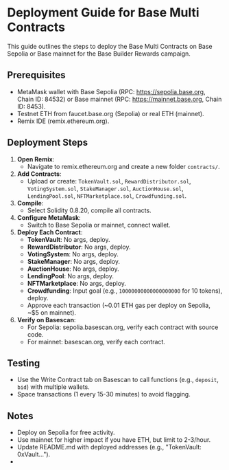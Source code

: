# Deployment Guide for Base Multi Contracts

This guide outlines the steps to deploy the Base Multi Contracts on Base Sepolia or Base mainnet for the Base Builder Rewards campaign.

## Prerequisites
- MetaMask wallet with Base Sepolia (RPC: https://sepolia.base.org, Chain ID: 84532) or Base mainnet (RPC: https://mainnet.base.org, Chain ID: 8453).
- Testnet ETH from faucet.base.org (Sepolia) or real ETH (mainnet).
- Remix IDE (remix.ethereum.org).

## Deployment Steps
1. **Open Remix**:
   - Navigate to remix.ethereum.org and create a new folder `contracts/`.
2. **Add Contracts**:
   - Upload or create: `TokenVault.sol`, `RewardDistributor.sol`, `VotingSystem.sol`, `StakeManager.sol`, `AuctionHouse.sol`, `LendingPool.sol`, `NFTMarketplace.sol`, `Crowdfunding.sol`.
3. **Compile**:
   - Select Solidity 0.8.20, compile all contracts.
4. **Configure MetaMask**:
   - Switch to Base Sepolia or mainnet, connect wallet.
5. **Deploy Each Contract**:
   - **TokenVault**: No args, deploy.
   - **RewardDistributor**: No args, deploy.
   - **VotingSystem**: No args, deploy.
   - **StakeManager**: No args, deploy.
   - **AuctionHouse**: No args, deploy.
   - **LendingPool**: No args, deploy.
   - **NFTMarketplace**: No args, deploy.
   - **Crowdfunding**: Input goal (e.g., `10000000000000000000` for 10 tokens), deploy.
   - Approve each transaction (~0.01 ETH gas per deploy on Sepolia, ~$5 on mainnet).
6. **Verify on Basescan**:
   - For Sepolia: sepolia.basescan.org, verify each contract with source code.
   - For mainnet: basescan.org, verify each contract.

## Testing
- Use the Write Contract tab on Basescan to call functions (e.g., `deposit`, `bid`) with multiple wallets.
- Space transactions (1 every 15-30 minutes) to avoid flagging.

## Notes
- Deploy on Sepolia for free activity.
- Use mainnet for higher impact if you have ETH, but limit to 2-3/hour.
- Update README.md with deployed addresses (e.g., "TokenVault: 0xVault...").
- 
